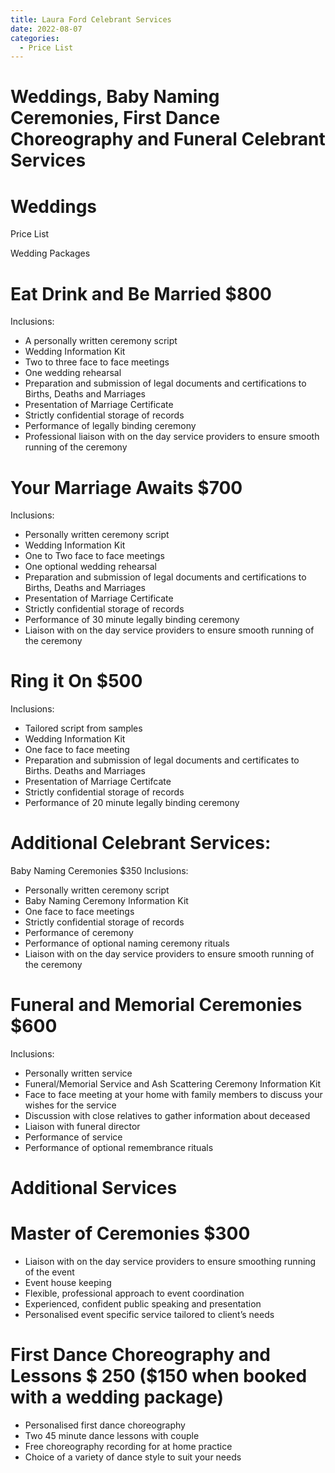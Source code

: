```yaml
---
title: Laura Ford Celebrant Services 
date: 2022-08-07 
categories:
  - Price List
---
```


# Weddings, Baby Naming Ceremonies, First Dance Choreography and Funeral Celebrant Services 



# Weddings 

Price List 

Wedding Packages 

# Eat Drink and Be Married $800
Inclusions: 
- A personally written ceremony script
- Wedding Information Kit
- Two to three face to face meetings
- One wedding rehearsal
- Preparation and submission of legal documents and certifications to Births, Deaths and Marriages
- Presentation of Marriage Certificate
- Strictly confidential storage of records
- Performance of legally binding ceremony 
- Professional liaison with on the day service providers to ensure smooth running of the ceremony

# Your Marriage Awaits $700
Inclusions: 
- Personally written ceremony script 
- Wedding Information Kit 
- One to Two face to face meetings 
- One optional wedding rehearsal 
- Preparation and submission of legal documents and certifications to Births, Deaths and Marriages 
- Presentation of Marriage Certificate 
- Strictly confidential storage of records 
- Performance of 30 minute legally binding ceremony 
- Liaison with on the day service providers to ensure smooth running of the ceremony

# Ring it On $500
Inclusions: 
- Tailored script from samples 
- Wedding Information Kit 
- One face to face meeting 
- Preparation and submission of legal documents and certificates to Births. Deaths and Marriages
- Presentation of Marriage Certifcate 
- Strictly confidential storage of records 
- Performance of 20 minute legally binding ceremony 



# Additional Celebrant Services: 
Baby Naming Ceremonies $350
Inclusions: 
- Personally written ceremony script 
- Baby Naming Ceremony Information Kit 
- One face to face meetings 
- Strictly confidential storage of records 
- Performance of ceremony 
- Performance of optional naming ceremony rituals
- Liaison with on the day service providers to ensure smooth running of the ceremony

# Funeral and Memorial Ceremonies $600
Inclusions: 
- Personally written service 
- Funeral/Memorial Service and Ash Scattering Ceremony Information Kit 
- Face to face meeting at your home with family members to discuss your wishes for the service 
- Discussion with close relatives to gather information about deceased
- Liaison with funeral director 
- Performance of service
- Performance of optional remembrance rituals 



# Additional Services

# Master of Ceremonies $300
- Liaison with on the day service providers to ensure smoothing running of the event
- Event house keeping  
- Flexible, professional approach to event coordination 
- Experienced, confident public speaking and presentation 
- Personalised event specific service tailored to client’s needs

# First Dance Choreography and Lessons $ 250 ($150 when booked with a wedding package) 
- Personalised first dance choreography 
- Two 45 minute dance lessons with couple 
- Free choreography recording for at home practice 
- Choice of a variety of dance style to suit your needs 


